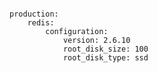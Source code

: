 <!-- layout:code post: building-a-manifest-file_redis -->

```

production:
    redis:
        configuration:
            version: 2.6.10
            root_disk_size: 100
            root_disk_type: ssd

```
